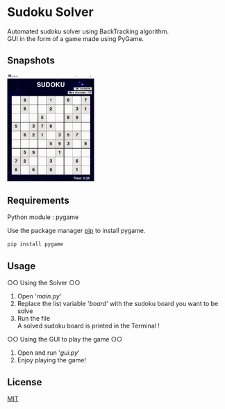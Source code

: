 # Sudoku Solver

Automated sudoku solver using BackTracking algorithm.\
GUI in the form of a game made using PyGame.

## Snapshots

<img src="images\snap.PNG" width="200">

## Requirements

Python module : pygame

Use the package manager [pip](https://pip.pypa.io/en/stable/) to install pygame.

```bash
pip install pygame
```

## Usage

○○ Using the Solver ○○

1. Open '_main.py_'
2. Replace the list variable '_board_' with the sudoku board you want to be solve
3. Run the file\
   A solved sudoku board is printed in the Terminal !

○○ Using the GUI to play the game ○○

1. Open and run '_gui.py_'
2. Enjoy playing the game!

## License

[MIT](https://choosealicense.com/licenses/mit/)
